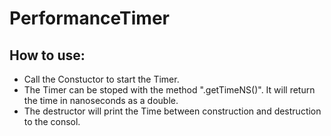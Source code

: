 # PerformanceTimer



## How to use:

- Call the Constuctor to start the Timer.
- The Timer can be stoped with the method ".getTimeNS()". It will return the time in nanoseconds as a double.
- The destructor will print the Time between construction and destruction to the consol.

